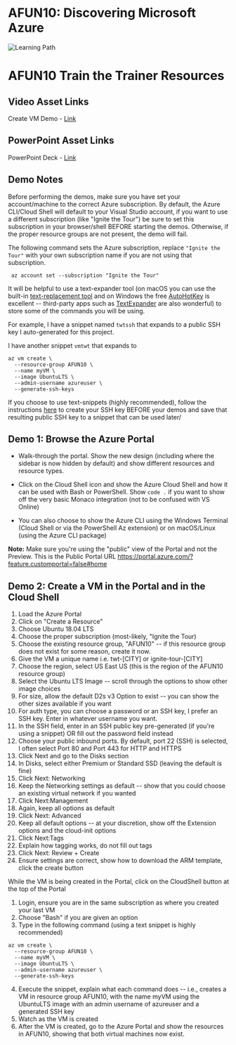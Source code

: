 # AFUN10: Discovering Microsoft Azure

 ![Learning Path](https://img.shields.io/badge/Learning%20Path-AFUN-fe5e00?logo=microsoft)
 
 # AFUN10 Train the Trainer Resources

 ## Video Asset Links

 Create VM Demo - [Link](link)


 ## PowerPoint Asset Links

 PowerPoint Deck - [Link](link)

 ## Demo Notes

 Before performing the demos, make sure you have set your account/machine to the correct Azure subscription. By default, the Azure CLI/Cloud Shell will default to your Visual Studio account, if you want to use a different subscription (like "Ignite the Tour") be sure to set this subscription in your browser/shell BEFORE starting the demos. Otherwise, if the proper resource groups are not present, the demo will fail.

 The following command sets the Azure subscription, replace ```"Ignite the Tour"``` with your own subscription name if you are not using that subscription.

 ``` az account set --subscription "Ignite the Tour"```

 It will be helpful to use a text-expander tool (on macOS you can use the built-in [text-replacement tool](https://support.apple.com/guide/mac-help/replace-text-punctuation-documents-mac-mh35735/mac) and on Windows the free [AutoHotKey](https://www.autohotkey.com/) is excellent -- third-party apps such as [TextExpander](https://textexpander.com/) are also wonderful) to store some of the commands you will be using.

 For example, I have a snippet named ```twtssh``` that expands to a public SSH key I auto-generated for this project.

 I have another snippet ```vmtwt``` that expands to 
 ```shell 
 az vm create \
   --resource-group AFUN10 \
   --name myVM \
   --image UbuntuLTS \
   --admin-username azureuser \
   --generate-ssh-keys 
   ```

   If you choose to use text-snippets (highly recommended), follow the instructions [here](https://docs.microsoft.com/en-us/azure/virtual-machines/linux/mac-create-ssh-keys) to create your SSH key BEFORE your demos and save that resulting public SSH key to a snippet that can be used later/


 ## Demo 1: Browse the Azure Portal

 * Walk-through the portal. Show the new design (including where the sidebar is now hidden by default) and show different resources and resource types.

 * Click on the Cloud Shell icon and show the Azure Cloud Shell and how it can be used with Bash or PowerShell. Show ```code .``` if you want to show off the very basic Monaco integration (not to be confused with VS Online)

 * You can also choose to show the Azure CLI using the Windows Terminal (Cloud Shell or via the PowerShell Az extension) or on macOS/Linux (using the Azure CLI package)

 **Note:** Make sure you're using the "public" view of the Portal and not the Preview. This is the Public Portal URL https://portal.azure.com/?feature.customportal=false#home

 ## Demo 2: Create a VM in the Portal and in the Cloud Shell

 1. Load the Azure Portal
 2. Click on "Create a Resource"
 3. Choose Ubuntu 18.04 LTS
 4. Choose the proper subscription (most-likely, "Ignite the Tour)
 5. Choose the existing resource group, "AFUN10" -- if this resource group does not exist for some reason, create it now.
 6. Give the VM a unique name i.e. twt-[CITY] or ignite-tour-[CITY]
 7. Choose the region, select US East US (this is the region of the AFUN10 resource group)
 8. Select the Ubuntu LTS Image -- scroll through the options to show other image choices
 9. For size, allow the default D2s v3 Option to exist -- you can show the other sizes available if you want
 10. For auth type, you can choose a password or an SSH key, I prefer an SSH key. Enter in whatever username you want.
 11. In the SSH field, enter in an SSH public key pre-generated (if you're using a snippet) OR fill out the password field instead
 12. Choose your public inbound ports. By default, port 22 (SSH) is selected, I often select Port 80 and Port 443 for HTTP and HTTPS
 13. Click Next and go to the Disks section
 14. In Disks, select either Premium or Standard SSD (leaving the default is fine)
 15. Click Next: Networking
 16. Keep the Networking settings as default -- show that you could choose an existing virtual network if you wanted
 17. Click Next:Management
 18. Again, keep all options as default
 19. Click Next: Advanced
 20. Keep all default options -- at your discretion, show off the Extension options and the cloud-init options
 21. Click Next:Tags
 22. Explain how tagging works, do not fill out tags
 23. Click Next: Review + Create
 24. Ensure settings are correct, show how to download the ARM template, click the create button

 While the VM is being created in the Portal, click on the CloudShell button at the top of the Portal

 1. Login, ensure you are in the same subscription as where you created your last VM
 2. Choose "Bash" if you are given an option
 3. Type in the following command (using a text snippet is highly recommended) 
 ``` shell 
 az vm create \
   --resource-group AFUN10 \
   --name myVM \
   --image UbuntuLTS \
   --admin-username azureuser \
   --generate-ssh-keys
   ```
   4. Execute the snippet, explain what each command does -- i.e., creates a VM in resource group AFUN10, with the name myVM using the UbuntuLTS image with an admin username of azureuser and a generated SSH key
 5. Watch as the VM is created
 6. After the VM is created, go to the Azure Portal and show the resources in AFUN10, showing that both virtual machines now exist.


 